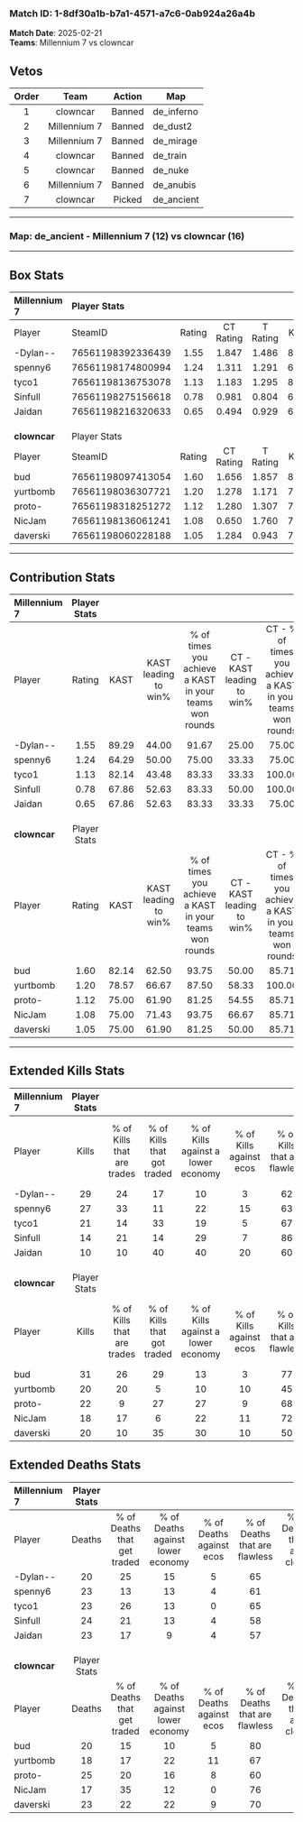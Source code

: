 ### Match ID: 1-8df30a1b-b7a1-4571-a7c6-0ab924a26a4b  
**Match Date**: 2025-02-21  
**Teams**: Millennium 7 vs clowncar  

## Vetos  

| Order | Team | Action | Map |
| :---: | :--: | :----: | --- |
| 1 | clowncar | Banned | de_inferno |
| 2 | Millennium 7 | Banned | de_dust2 |
| 3 | Millennium 7 | Banned | de_mirage |
| 4 | clowncar | Banned | de_train |
| 5 | clowncar | Banned | de_nuke |
| 6 | Millennium 7 | Banned | de_anubis |
| 7 | clowncar | Picked | de_ancient |

---  

### **Map**: de_ancient - Millennium 7 (12) vs clowncar (16)  
---  

## Box Stats  

| **Millennium 7** | Player Stats      |        |           |          |       |       |       |         |        |      |     |
| :- | :- | :-: | :-: | :-: | :-: | :-: | :-: | :-: | :-: | :-: | :-: |
| Player           | SteamID           | Rating | CT Rating | T Rating | KAST  |  ADR  | Kills | Assists | Deaths | K/D  | HS% |
| -Dylan--         | 76561198392336439 |  1.55  |   1.847   |  1.486   | 89.29 | 95.2  |  29   |    5    |   20   | 1.45 | 41  |
| spenny6          | 76561198174800994 |  1.24  |   1.311   |  1.291   | 64.29 | 90.1  |  27   |    6    |   23   | 1.17 | 37  |
| tyco1            | 76561198136753078 |  1.13  |   1.183   |  1.295   | 82.14 | 75.9  |  21   |    4    |   23   | 0.91 | 71  |
| Sinfull          | 76561198275156618 |  0.78  |   0.981   |  0.804   | 67.86 | 68.1  |  14   |    9    |   24   | 0.58 | 42  |
| Jaidan           | 76561198216320633 |  0.65  |   0.494   |  0.929   | 67.86 | 58.4  |  10   |   10    |   23   | 0.43 | 40  |
|                  |                   |        |           |          |       |       |       |         |        |      |     |
|                  |                   |        |           |          |       |       |       |         |        |      |     |
|                  |                   |        |           |          |       |       |       |         |        |      |     |
| **clowncar**     | Player Stats      |        |           |          |       |       |       |         |        |      |     |
| Player           | SteamID           | Rating | CT Rating | T Rating | KAST  |  ADR  | Kills | Assists | Deaths | K/D  | HS% |
| bud              | 76561198097413054 |  1.60  |   1.656   |  1.857   | 82.14 | 105.9 |  31   |    6    |   20   | 1.55 | 45  |
| yurtbomb         | 76561198036307721 |  1.20  |   1.278   |  1.171   | 78.57 | 83.3  |  20   |    6    |   18   | 1.11 | 40  |
| proto-           | 76561198318251272 |  1.12  |   1.280   |  1.307   | 75.00 | 88.0  |  22   |    8    |   25   | 0.88 | 36  |
| NicJam           | 76561198136061241 |  1.08  |   0.650   |  1.760   | 75.00 | 70.6  |  18   |    5    |   17   | 1.06 | 66  |
| daverski         | 76561198060228188 |  1.05  |   1.284   |  0.943   | 75.00 | 75.7  |  20   |    5    |   23   | 0.87 | 40  |
---  

## Contribution Stats  

| **Millennium 7** | Player Stats |       |                      |                                                        |                           |                                                             |                          |                                                            |
| :- | :-: | :-: | :-: | :-: | :-: | :-: | :-: | :-: |
| Player           |    Rating    | KAST  | KAST leading to win% | % of times you achieve a KAST in your teams won rounds | CT - KAST leading to win% | CT - % of times you achieve a KAST in your teams won rounds | T - KAST leading to win% | T - % of times you achieve a KAST in your teams won rounds |
| -Dylan--         |     1.55     | 89.29 |        44.00         |                         91.67                          |           25.00           |                            75.00                            |          61.54           |                           100.00                           |
| spenny6          |     1.24     | 64.29 |        50.00         |                         75.00                          |           33.33           |                            75.00                            |          66.67           |                           75.00                            |
| tyco1            |     1.13     | 82.14 |        43.48         |                         83.33                          |           33.33           |                           100.00                            |          54.55           |                           75.00                            |
| Sinfull          |     0.78     | 67.86 |        52.63         |                         83.33                          |           50.00           |                           100.00                            |          54.55           |                           75.00                            |
| Jaidan           |     0.65     | 67.86 |        52.63         |                         83.33                          |           33.33           |                            75.00                            |          70.00           |                           87.50                            |
|                  |              |       |                      |                                                        |                           |                                                             |                          |                                                            |
|                  |              |       |                      |                                                        |                           |                                                             |                          |                                                            |
|                  |              |       |                      |                                                        |                           |                                                             |                          |                                                            |
| **clowncar**     | Player Stats |       |                      |                                                        |                           |                                                             |                          |                                                            |
| Player           |    Rating    | KAST  | KAST leading to win% | % of times you achieve a KAST in your teams won rounds | CT - KAST leading to win% | CT - % of times you achieve a KAST in your teams won rounds | T - KAST leading to win% | T - % of times you achieve a KAST in your teams won rounds |
| bud              |     1.60     | 82.14 |        62.50         |                         93.75                          |           50.00           |                            85.71                            |          75.00           |                           100.00                           |
| yurtbomb         |     1.20     | 78.57 |        66.67         |                         87.50                          |           58.33           |                           100.00                            |          77.78           |                           77.78                            |
| proto-           |     1.12     | 75.00 |        61.90         |                         81.25                          |           54.55           |                            85.71                            |          70.00           |                           77.78                            |
| NicJam           |     1.08     | 75.00 |        71.43         |                         93.75                          |           66.67           |                            85.71                            |          75.00           |                           100.00                           |
| daverski         |     1.05     | 75.00 |        61.90         |                         81.25                          |           50.00           |                            85.71                            |          77.78           |                           77.78                            |
---  

## Extended Kills Stats  

| **Millennium 7** | Player Stats |                            |                            |                                    |                         |                              |                                 |                                       |                    |           |
| :- | :-: | :-: | :-: | :-: | :-: | :-: | :-: | :-: | :-: | :-: |
| Player           |    Kills     | % of Kills that are trades | % of Kills that got traded | % of Kills against a lower economy | % of Kills against ecos | % of Kills that are flawless | % of Kills that are close duels | % of Kills that are assisted by flash | Pistol Round Kills | AWP Kills |
| -Dylan--         |      29      |             24             |             17             |                 10                 |            3            |              62              |                3                |                   3                   |         9          |     5     |
| spenny6          |      27      |             33             |             11             |                 22                 |           15            |              63              |                0                |                   0                   |         0          |     2     |
| tyco1            |      21      |             14             |             33             |                 19                 |            5            |              67              |                0                |                   0                   |         0          |     3     |
| Sinfull          |      14      |             21             |             14             |                 29                 |            7            |              86              |                0                |                   0                   |         0          |     0     |
| Jaidan           |      10      |             10             |             40             |                 40                 |           20            |              60              |               10                |                   0                   |         1          |     0     |
|                  |              |                            |                            |                                    |                         |                              |                                 |                                       |                    |           |
|                  |              |                            |                            |                                    |                         |                              |                                 |                                       |                    |           |
|                  |              |                            |                            |                                    |                         |                              |                                 |                                       |                    |           |
| **clowncar**     | Player Stats |                            |                            |                                    |                         |                              |                                 |                                       |                    |           |
| Player           |    Kills     | % of Kills that are trades | % of Kills that got traded | % of Kills against a lower economy | % of Kills against ecos | % of Kills that are flawless | % of Kills that are close duels | % of Kills that are assisted by flash | Pistol Round Kills | AWP Kills |
| bud              |      31      |             26             |             29             |                 13                 |            3            |              77              |                3                |                   3                   |         2          |     2     |
| yurtbomb         |      20      |             20             |             5              |                 10                 |           10            |              45              |                5                |                   0                   |         0          |     1     |
| proto-           |      22      |             9              |             27             |                 27                 |            9            |              68              |                9                |                   5                   |         8          |     2     |
| NicJam           |      18      |             17             |             6              |                 22                 |           11            |              72              |               11                |                   0                   |         0          |     0     |
| daverski         |      20      |             10             |             35             |                 30                 |           10            |              50              |                0                |                   5                   |         0          |     0     |
## Extended Deaths Stats  

| **Millennium 7** | Player Stats |                             |                                   |                          |                               |                            |                           |               |
| :- | :-: | :-: | :-: | :-: | :-: | :-: | :-: | :-: |
| Player           |    Deaths    | % of Deaths that get traded | % of Deaths against lower economy | % of Deaths against ecos | % of Deaths that are flawless | % of Deaths that are close | % of Deaths while blinded | Deaths to AWP |
| -Dylan--         |      20      |             25              |                15                 |            5             |              65               |             0              |            10             |       0       |
| spenny6          |      23      |             13              |                13                 |            4             |              61               |             4              |             4             |       2       |
| tyco1            |      23      |             26              |                13                 |            0             |              65               |             9              |             0             |       3       |
| Sinfull          |      24      |             21              |                13                 |            4             |              58               |             8              |             0             |       2       |
| Jaidan           |      23      |             17              |                 9                 |            4             |              57               |             4              |             0             |       3       |
|                  |              |                             |                                   |                          |                               |                            |                           |               |
|                  |              |                             |                                   |                          |                               |                            |                           |               |
|                  |              |                             |                                   |                          |                               |                            |                           |               |
| **clowncar**     | Player Stats |                             |                                   |                          |                               |                            |                           |               |
| Player           |    Deaths    | % of Deaths that get traded | % of Deaths against lower economy | % of Deaths against ecos | % of Deaths that are flawless | % of Deaths that are close | % of Deaths while blinded | Deaths to AWP |
| bud              |      20      |             15              |                10                 |            5             |              80               |             5              |             0             |       2       |
| yurtbomb         |      18      |             17              |                22                 |            11            |              67               |             6              |             0             |       0       |
| proto-           |      25      |             20              |                16                 |            8             |              60               |             0              |             0             |       5       |
| NicJam           |      17      |             35              |                12                 |            0             |              76               |             0              |             6             |       1       |
| daverski         |      23      |             22              |                22                 |            9             |              70               |             0              |             0             |       2       |

